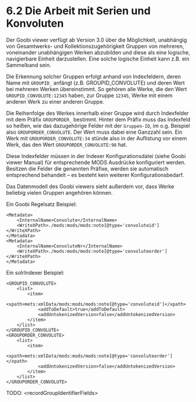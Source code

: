 # 6.2 Die Arbeit mit Serien und Konvoluten

Der Goobi viewer verfügt ab Version 3.0 über die Möglichkeit, unabhängig von Gesamtwerks- und Kollektionszugehörigkeit Gruppen von mehreren, voneinander unabhängigen Werken abzubilden und diese als eine logische, navigierbare Einheit darzustellen. Eine solche logische Einheit kann z.B. ein Sammelband sein. 

Die Erkennung solcher Gruppen erfolgt anhand von Indexfeldern, deren Name mit `GROUPID_` anfängt \(z.B. GROUPID\_CONVOLUTE\) und deren Wert bei mehreren Werken übereinstimmt. So gehören alle Werke, die den Wert `GROUPID_CONVOLUTE:12345` haben, zur Gruppe `12345`, Werke mit einem anderen Werk zu einer anderen Gruppe.

Die Reihenfolge des Werkes innerhalb einer Gruppe wird durch Indexfelder mit dem Präfix `GROUPORDER_` bestimmt. Hinter dem Präfix muss das Indexfeld so heißen, wie das dazugehörige Felder mit der `Gruppen-ID`, im o.g. Beispiel also `GROUPORDER_CONVOLUTE`. Der Wert muss dabei eine Ganzzahl sein. Ein Werk mit `GROUPORDER_CONVOLUTE:34` stünde also in der Auflistung vor einem Werk, das den Wert `GROUPORDER_CONVOLUTE:98` hat.

Diese Indexfelder müssen in der Indexer Konfigurationsdatei \(siehe Goobi viewer Manual\) für entsprechende MODS Ausdrücke konfiguriert werden. Besitzen die Felder die genannten Präfixe, werden sie automatisch entsprechend behandelt – es besteht kein weiterer Konfigurationsbedarf.

Das Datenmodell des Goobi viewers sieht außerdem vor, dass Werke beliebig vielen Gruppen angehören können.

Ein Goobi Regelsatz Beispiel:

```markup
<Metadata>
    <InternalName>Convolute</InternalName>
    <WriteXPath>./mods:mods/mods:note[@type='convoluteid']</WriteXPath>
</Metadata>
<Metadata>
    <InternalName>ConvoluteNr</InternalName>
    <WriteXPath>./mods:mods/mods:note[@type='convoluteorder']</WriteXPath>
</Metadata>
```

Ein solrIndexer Beispiel:  


```markup
<GROUPID_CONVOLUTE>
    <list>
        <item>
            <xpath>mets:xmlData/mods:mods/mods:note[@type='convoluteid']</xpath>
            <addToDefault>true</addToDefault>
            <addUntokenizedVersion>false</addUntokenizedVersion>
        </item>
    </list>
</GROUPID_CONVOLUTE>
<GROUPORDER_CONVOLUTE>
    <list>
        <item>
            <xpath>mets:xmlData/mods:mods/mods:note[@type='convoluteorder']</xpath>
            <addUntokenizedVersion>false</addUntokenizedVersion>
        </item>
    </list>
</GROUPORDER_CONVOLUTE>
```

TODO: &lt;recordGroupIdentifierFields&gt;


